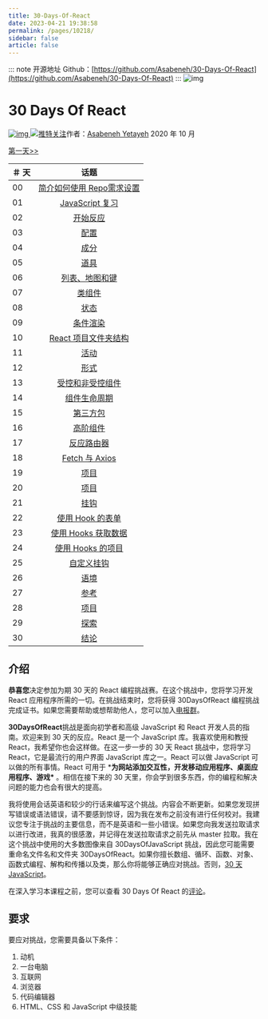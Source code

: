 ```yaml
---
title: 30-Days-Of-React
date: 2023-04-21 19:38:58
permalink: /pages/10218/
sidebar: false
article: false
---
```

::: note 开源地址
Github：[https://github.com/Asabeneh/30-Days-Of-React](https://github.com/Asabeneh/30-Days-Of-React)
::: 
![img](/img/open/10218/3b4b5bb4da472006f103aea1fe362a2f.jpg)

# 30 Days Of React

[![img](https://camo.githubusercontent.com/5200e768dca3bed73cbb531464d8215085841ef6c35afdb82a2bbb31fc2c9ecb/68747470733a2f2f696d672e736869656c64732e696f2f62616467652f7374796c652d2d3565626130302e7376673f6c6162656c3d4c696e6b6564496e266c6f676f3d6c696e6b6564696e267374796c653d736f6369616c) ](https://www.linkedin.com/in/asabeneh/)[![推特关注](https://camo.githubusercontent.com/d6c4b11a12d1cdda1e284831e22ca87598370aa7b7ff543cd7d12302e43ef6c0/68747470733a2f2f696d672e736869656c64732e696f2f747769747465722f666f6c6c6f772f61736162656e65683f7374796c653d736f6369616c)](https://twitter.com/Asabeneh)作者：[Asabeneh Yetayeh](https://www.linkedin.com/in/asabeneh/) 2020 年 10 月

[第一天>>](https://github.com/Asabeneh/30-Days-Of-React/blob/master/01_Day_JavaScript_Refresher/01_javascript_refresher.md)

| ＃ 天 |                             话题                             |
| ----- | :----------------------------------------------------------: |
| 00    | [简介](https://github.com/Asabeneh/30-Days-Of-React#introduction)[如何使用 Repo](https://github.com/Asabeneh/30-Days-Of-React#how-to-use-repo)[需求](https://github.com/Asabeneh/30-Days-Of-React#requirements)[设置](https://github.com/Asabeneh/30-Days-Of-React#setup) |
| 01    | [JavaScript 复习](https://github.com/Asabeneh/30-Days-Of-React/blob/master/01_Day_JavaScript_Refresher/01_javascript_refresher.md) |
| 02    | [开始反应](https://github.com/Asabeneh/30-Days-Of-React/blob/master/02_Day_Introduction_to_React/02_introduction_to_react.md) |
| 03    | [配置](https://github.com/Asabeneh/30-Days-Of-React/blob/master/03_Day_Setting_Up/03_setting_up.md) |
| 04    | [成分](https://github.com/Asabeneh/30-Days-Of-React/blob/master/04_Day_Components/04_components.md) |
| 05    | [道具](https://github.com/Asabeneh/30-Days-Of-React/blob/master/05_Day_Props/05_props.md) |
| 06    | [列表、地图和键](https://github.com/Asabeneh/30-Days-Of-React/blob/master/06_Day_Map_List_Keys/06_map_list_keys.md) |
| 07    | [类组件](https://github.com/Asabeneh/30-Days-Of-React/blob/master/07_Day_Class_Components/07_class_components.md) |
| 08    | [状态](https://github.com/Asabeneh/30-Days-Of-React/blob/master/08_Day_States/08_states.md) |
| 09    | [条件渲染](https://github.com/Asabeneh/30-Days-Of-React/blob/master/09_Day_Conditional_Rendering/09_conditional_rendering.md) |
| 10    | [React 项目文件夹结构](https://github.com/Asabeneh/30-Days-Of-React/blob/master/10_React_Project_Folder_Structure/10_react_project_folder_structure.md) |
| 11    | [活动](https://github.com/Asabeneh/30-Days-Of-React/blob/master/11_Day_Events/11_events.md) |
| 12    | [形式](https://github.com/Asabeneh/30-Days-Of-React/blob/master/12_Day_Forms/12_forms.md) |
| 13    | [受控和非受控组件](https://github.com/Asabeneh/30-Days-Of-React/blob/master/13_Day_Controlled_Versus_Uncontrolled_Input/13_uncontrolled_input.md) |
| 14    | [组件生命周期](https://github.com/Asabeneh/30-Days-Of-React/blob/master/14_Day_Component_Life_Cycles/14_component_life_cycles.md) |
| 15    | [第三方包](https://github.com/Asabeneh/30-Days-Of-React/blob/master/15_Third_Party_Packages/15_third_party_packages.md) |
| 16    | [高阶组件](https://github.com/Asabeneh/30-Days-Of-React/blob/master/16_Higher_Order_Component/16_higher_order_component.md) |
| 17    | [反应路由器](https://github.com/Asabeneh/30-Days-Of-React/blob/master/17_React_Router/17_react_router.md) |
| 18    | [Fetch 与 Axios](https://github.com/Asabeneh/30-Days-Of-React/blob/master/18_Fetch_And_Axios/18_fetch_axios.md) |
| 19    | [项目](https://github.com/Asabeneh/30-Days-Of-React/blob/master/19_projects/19_projects.md) |
| 20    | [项目](https://github.com/Asabeneh/30-Days-Of-React/blob/master/20_projects/20_projects.md) |
| 21    | [挂钩](https://github.com/Asabeneh/30-Days-Of-React/blob/master/21_Introducing_Hooks/21_introducing_hooks.md) |
| 22    | [使用 Hook 的表单](https://github.com/Asabeneh/30-Days-Of-React/blob/master/22_Form_Using_Hooks/22_form_using_hooks.md) |
| 23    | [使用 Hooks 获取数据](https://github.com/Asabeneh/30-Days-Of-React/blob/master/23_Fetching_Data_Using_Hooks/23_fetching_data_using_hooks.md) |
| 24    | [使用 Hooks 的项目](https://github.com/Asabeneh/30-Days-Of-React/blob/master/24_projects/24_projects.md) |
| 25    | [自定义挂钩](https://github.com/Asabeneh/30-Days-Of-React/blob/master/25_Custom_Hooks/25_custom_hooks.md) |
| 26    | [语境](https://github.com/Asabeneh/30-Days-Of-React/blob/master/26_Context/26_context.md) |
| 27    | [参考](https://github.com/Asabeneh/30-Days-Of-React/blob/master/27_Ref/27_ref.md) |
| 28    | [项目](https://github.com/Asabeneh/30-Days-Of-React/blob/master/28_project/28_project.md) |
| 29    | [探索](https://github.com/Asabeneh/30-Days-Of-React/blob/master/29_explore/29_explore.md) |
| 30    | [结论](https://github.com/Asabeneh/30-Days-Of-React/blob/master/30_conclusions/30_conclusions.md) |

## 介绍

**恭喜您**决定参加为期 30 天的 React 编程挑战赛。在这个挑战中，您将学习开发 React 应用程序所需的一切。在挑战结束时，您将获得 30DaysOfReact 编程挑战完成证书。如果您需要帮助或想帮助他人，您可以加入[电报群](https://t.me/thirtydaysofreact)。

**30DaysOfReact**挑战是面向初学者和高级 JavaScript 和 React 开发人员的指南。欢迎来到 30 天的反应。React 是一个 JavaScript 库。我喜欢使用和教授 React，我希望你也会这样做。在这一步一步的 30 天 React 挑战中，您将学习 React，它是最流行的用户界面 JavaScript 库之一。React 可以做 JavaScript 可以做的所有事情。React 可用于 ***为网站添加交互性，开发移动应用程序、桌面应用程序、游戏\*** 。相信在接下来的 30 天里，你会学到很多东西，你的编程和解决问题的能力也会有很大的提高。

我将使用会话英语和较少的行话来编写这个挑战。内容会不断更新。如果您发现拼写错误或语法错误，请不要感到惊讶，因为我在发布之前没有进行任何校对。我建议您专注于挑战的主要信息，而不是英语和一些小错误。如果您向我发送拉取请求以进行改进，我真的很感激，并记得在发送拉取请求之前先从 master 拉取。我在这个挑战中使用的大多数图像来自 30DaysOfJavaScript 挑战，因此您可能需要重命名文件名和文件夹 30DaysOfReact。如果你擅长数组、循环、函数、对象、函数式编程、解构和传播以及类，那么你将能够正确应对挑战。否则，[30 天 JavaScript](https://github.com/Asabeneh/30-Days-Of-JavaScript)。

在深入学习本课程之前，您可以查看 30 Days Of React 的[评论](https://t.me/thirtydaysofreact/992)。

## 要求

要应对挑战，您需要具备以下条件：

1. 动机
2. 一台电脑
3. 互联网
4. 浏览器
5. 代码编辑器
6. HTML、CSS 和 JavaScript 中级技能